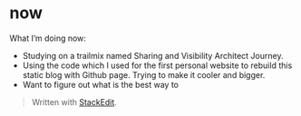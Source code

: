 # now

What I’m doing now:

* Studying on a trailmix named Sharing and Visibility Architect Journey.
* Using the code which I used for the first personal website to rebuild this static blog with Github page. Trying to make it cooler and bigger.
* Want to figure out what is the best way to 


> Written with [StackEdit](https://stackedit.io/).
<!--stackedit_data:
eyJoaXN0b3J5IjpbLTE4NjU5ODIyNjFdfQ==
-->